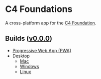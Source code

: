 # C4 Foundations
A cross-platform app for the [C4 Foundation](https://c4foundation.org/).

## Builds ([v0.0.0](https://github.com/garrettmflynn/c4-foundations/releases/tag/v0.0.0))
- [Progressive Web App (PWA)](https://garrettflynn.com/c4-foundations/)
- Desktop
    - [Mac](https://github.com/garrettmflynn/c4-foundations/releases/download/v0.0.0/C4-Foundations-0.0.0.dmg)
    - [Windows](https://github.com/garrettmflynn/c4-foundations/releases/download/v0.0.0/C4-Foundations-Setup-0.0.0.exe)
    - [Linux](https://github.com/garrettmflynn/c4-foundations/releases/download/v0.0.0/C4-Foundations-0.0.0.AppImage)